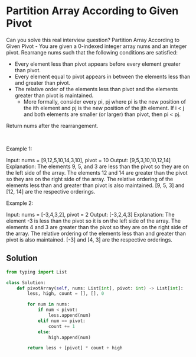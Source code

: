 # Partition Array According to Given Pivot

Can you solve this real interview question? Partition Array According to Given Pivot - You are given a 0-indexed integer array nums and an integer pivot. Rearrange nums such that the following conditions are satisfied:

 * Every element less than pivot appears before every element greater than pivot.
 * Every element equal to pivot appears in between the elements less than and greater than pivot.
 * The relative order of the elements less than pivot and the elements greater than pivot is maintained.
   * More formally, consider every pi, pj where pi is the new position of the ith element and pj is the new position of the jth element. If i < j and both elements are smaller (or larger) than pivot, then pi < pj.

Return nums after the rearrangement.

 

Example 1:


Input: nums = [9,12,5,10,14,3,10], pivot = 10
Output: [9,5,3,10,10,12,14]
Explanation: 
The elements 9, 5, and 3 are less than the pivot so they are on the left side of the array.
The elements 12 and 14 are greater than the pivot so they are on the right side of the array.
The relative ordering of the elements less than and greater than pivot is also maintained. [9, 5, 3] and [12, 14] are the respective orderings.


Example 2:


Input: nums = [-3,4,3,2], pivot = 2
Output: [-3,2,4,3]
Explanation: 
The element -3 is less than the pivot so it is on the left side of the array.
The elements 4 and 3 are greater than the pivot so they are on the right side of the array.
The relative ordering of the elements less than and greater than pivot is also maintained. [-3] and [4, 3] are the respective orderings.

## Solution
```py
from typing import List

class Solution:
    def pivotArray(self, nums: List[int], pivot: int) -> List[int]:
        less, high, count = [], [], 0

        for num in nums:
            if num < pivot:
                less.append(num)
            elif num == pivot:
                count += 1
            else:
                high.append(num)

        return less + [pivot] * count + high
```
